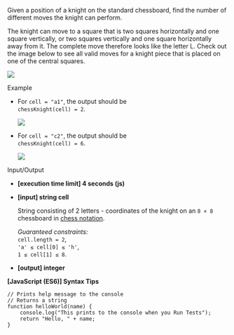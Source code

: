 Given a position of a knight on the standard chessboard, find the number of different
moves the knight can perform.

The knight can move to a square that is two squares horizontally and one square
vertically, or two squares vertically and one square horizontally away from it. The
complete move therefore looks like the letter L. Check out the image below to see all
valid moves for a knight piece that is placed on one of the central squares.

![](https://codesignal.s3.amazonaws.com/tasks/chessKnight/img/knight.jpg?_tm=1582002568661)

Example

- For `cell = "a1"`, the output should be  
  `chessKnight(cell) = 2`.

  ![](https://codesignal.s3.amazonaws.com/tasks/chessKnight/img/ex_1.jpg?_tm=1582002568920)

- For `cell = "c2"`, the output should be  
  `chessKnight(cell) = 6`.

  ![](https://codesignal.s3.amazonaws.com/tasks/chessKnight/img/ex_2.jpg?_tm=1582002569154)

Input/Output

- **\[execution time limit\] 4 seconds (js)**

- **\[input\] string cell**

  String consisting of 2 letters - coordinates of the knight on an `8 × 8` chessboard in
  [chess notation](keyword://chess-notation).

  _Guaranteed constraints:_  
  `cell.length = 2`,  
  `'a' ≤ cell[0] ≤ 'h'`,  
  `1 ≤ cell[1] ≤ 8`.

- **\[output\] integer**

**\[JavaScript (ES6)\] Syntax Tips**

    // Prints help message to the console
    // Returns a string
    function helloWorld(name) {
        console.log("This prints to the console when you Run Tests");
        return "Hello, " + name;
    }
